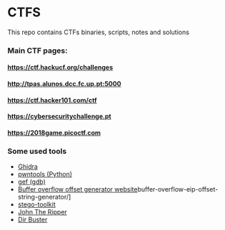# CTFS

 This repo contains CTFs binaries, scripts, notes and solutions

### Main CTF pages: 

#### https://ctf.hackucf.org/challenges

#### http://tpas.alunos.dcc.fc.up.pt:5000

#### https://ctf.hacker101.com/ctf

#### https://cybersecuritychallenge.pt

#### https://2018game.picoctf.com

### Some used tools

* [Ghidra](https://ghidra-sre.org/])
* [pwntools (Python)](http://docs.pwntools.com/en/stable/])
* [gef (gdb)](https://github.com/hugsy/gef])
* [Buffer overflow offset generator website](https://projects.jason-rush.com/tools/)buffer-overflow-eip-offset-string-generator/]
* [stego-toolkit](https://github.com/DominicBreuker/stego-toolkit])
* [John The Ripper](https://www.openwall.com/john/])
* [Dir Buster](https://www.owasp.org/index.php/Category:OWASP_DirBuster_Project])


